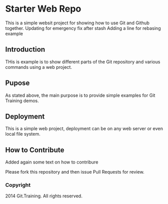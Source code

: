 # Starter Web Repo

This is a simple websit project for
showing how to use Git and Github together. Updating for emergency fix after stash
Adding a line for rebasing example

## Introduction

THis is example is to show different parts
of the Git repository and various commands
using a web project.

## Pupose

As stated above, the main purpose is to
provide simple examples for Git Training
demos.

## Deployment

This is a simple web project, deployment
can be on any web server or even local
file system.

## How to Contribute
 Added again some text on how to contribure

Please fork this repository and then issue Pull Requests for review.

### Copyright

2014 Git.Training. All rights reserved.
